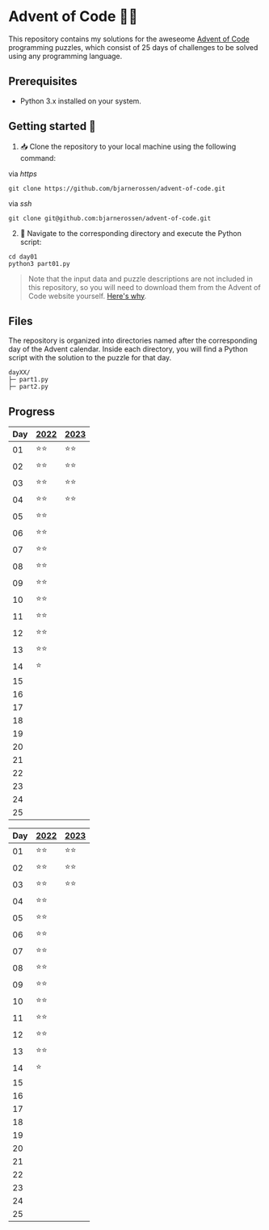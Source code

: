 # Advent of Code 🎄🧝

This repository contains my solutions for the aweseome [Advent of Code](https://adventofcode.com/) programming puzzles, which consist of 25 days of challenges to be solved using any programming language.

## Prerequisites

- Python 3.x installed on your system.

## Getting started 🦌

1. 📥 Clone the repository to your local machine using the following command:

via _https_

```
git clone https://github.com/bjarnerossen/advent-of-code.git
```

via _ssh_

```
git clone git@github.com:bjarnerossen/advent-of-code.git
```

2. 📂 Navigate to the corresponding directory and execute the Python script:

```terminal
cd day01
python3 part01.py
```

> Note that the input data and puzzle descriptions are not included in this repository, so you will need to download them from the Advent of Code website yourself. [Here's why](https://www.reddit.com/r/adventofcode/comments/k99rod/sharing_input_data_were_we_requested_not_to/).

## Files

The repository is organized into directories named after the corresponding day of the Advent calendar. Inside each directory, you will find a Python script with the solution to the puzzle for that day.

```
dayXX/
├─ part1.py
├─ part2.py
```

## Progress

| Day | [2022](https://github.com/bjarnerossen/advent-of-code/tree/main/2022) | [2023](https://github.com/bjarnerossen/advent-of-code/tree/main/2023/) |
| --- | --------------------------------------------------------------------- | ---------------------------------------------------------------------- |
| 01  | ⭐️⭐️                                                                | ⭐️⭐️                                                                 |
| 02  | ⭐️⭐️                                                                | ⭐️⭐️                                                                 |
| 03  | ⭐️⭐️                                                                | ⭐️⭐️                                                                      |
| 04  | ⭐️⭐️                                                                | ⭐️⭐️                                                                       |
| 05  | ⭐️⭐️                                                                |                                                                        |
| 06  | ⭐️⭐️                                                                |                                                                        |
| 07  | ⭐️⭐️                                                                |                                                                        |
| 08  | ⭐️⭐️                                                                |                                                                        |
| 09  | ⭐️⭐️                                                                |                                                                        |
| 10  | ⭐️⭐️                                                                |                                                                        |
| 11  | ⭐️⭐️                                                                |                                                                        |
| 12  | ⭐️⭐️                                                                |                                                                        |
| 13  | ⭐️⭐️                                                                |                                                                        |
| 14  | ⭐️                                                                   |                                                                        |
| 15  |                                                                       |                                                                        |
| 16  |                                                                       |                                                                        |
| 17  |                                                                       |                                                                        |
| 18  |                                                                       |                                                                        |
| 19  |                                                                       |                                                                        |
| 20  |                                                                       |                                                                        |
| 21  |                                                                       |                                                                        |
| 22  |                                                                       |                                                                        |
| 23  |                                                                       |                                                                        |
| 24  |                                                                       |                                                                        |
| 25  |                                                                       |                                                                        |

| Day | [2022](https://github.com/bjarnerossen/advent-of-code/tree/main/2022) | [2023](https://github.com/bjarnerossen/advent-of-code/tree/main/2023/) |
| --- | --------------------------------------------------------------------- | ---------------------------------------------------------------------- |
| 01  | ⭐️⭐️                                                                | ⭐️⭐️                                                                 |
| 02  | ⭐️⭐️                                                                | ⭐️⭐️                                                                 |
| 03  | ⭐️⭐️                                                                | ⭐️⭐️                                                                 |
| 04  | ⭐️⭐️                                                                |                                                                        |
| 05  | ⭐️⭐️                                                                |                                                                        |
| 06  | ⭐️⭐️                                                                |                                                                        |
| 07  | ⭐️⭐️                                                                |                                                                        |
| 08  | ⭐️⭐️                                                                |                                                                        |
| 09  | ⭐️⭐️                                                                |                                                                        |
| 10  | ⭐️⭐️                                                                |                                                                        |
| 11  | ⭐️⭐️                                                                |                                                                        |
| 12  | ⭐️⭐️                                                                |                                                                        |
| 13  | ⭐️⭐️                                                                |                                                                        |
| 14  | ⭐️                                                                   |                                                                        |
| 15  |                                                                       |                                                                        |
| 16  |                                                                       |                                                                        |
| 17  |                                                                       |                                                                        |
| 18  |                                                                       |                                                                        |
| 19  |                                                                       |                                                                        |
| 20  |                                                                       |                                                                        |
| 21  |                                                                       |                                                                        |
| 22  |                                                                       |                                                                        |
| 23  |                                                                       |                                                                        |
| 24  |                                                                       |                                                                        |
| 25  |                                                                       |                                                                        |
